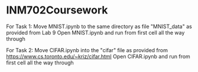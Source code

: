 # INM702Coursework

For Task 1:
Move MNIST.ipynb to the same directory as file "MNIST_data" as provided from Lab 9
Open MNIST.ipynb and run from first cell all the way through

For Task 2:
Move CIFAR.ipynb into the "cifar" file as provided from https://www.cs.toronto.edu/~kriz/cifar.html
Open CIFAR.ipynb and run from first cell all the way through